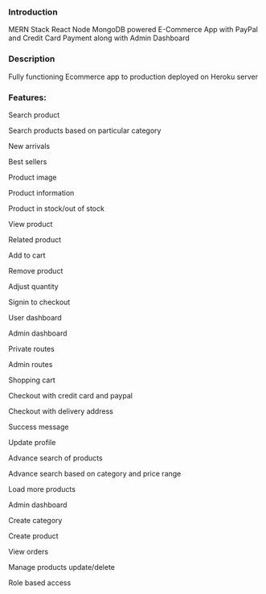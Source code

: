 ### Introduction

MERN Stack React Node MongoDB powered E-Commerce App with PayPal and Credit Card Payment along with Admin Dashboard

### Description

Fully functioning Ecommerce app to production deployed on Heroku server

### Features:

Search product

Search products based on particular category

New arrivals

Best sellers

Product image

Product information

Product in stock/out of stock

View product

Related product

Add to cart

Remove product

Adjust quantity

Signin to checkout

User dashboard

Admin dashboard

Private routes

Admin routes

Shopping cart

Checkout with credit card and paypal

Checkout with delivery address

Success message

Update profile

Advance search of products

Advance search based on category and price range

Load more products

Admin dashboard

Create category

Create product

View orders

Manage products update/delete

Role based access
